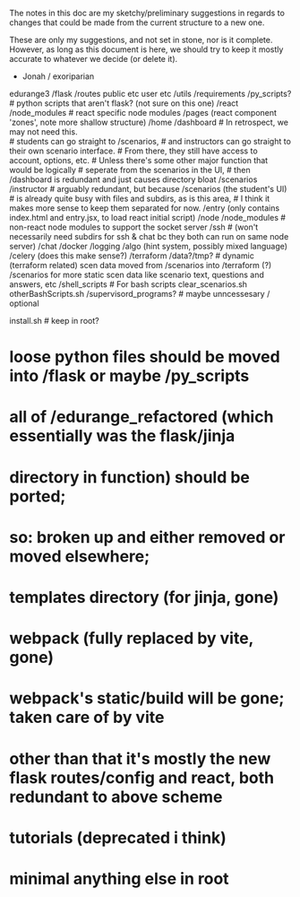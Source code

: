 
The notes in this doc are my sketchy/preliminary suggestions
in regards to changes that could be made from the current structure to
a new one.  

These are only my suggestions, and not set in stone, nor is it complete.  However,
as long as this document is here, we should try to keep it mostly accurate
to whatever we decide (or delete it).
- Jonah / exoriparian

edurange3
  /flask
    /routes
      public etc
      user etc
    /utils
    /requirements
  /py_scripts?  # python scripts that aren't flask? (not sure on this one)
  /react
    /node_modules # react specific node modules
    /pages (react component 'zones', note more shallow structure)
      /home
      /dashboard 
        # In retrospect, we may not need this.  
        #   students can go straight to /scenarios,
        #   and instructors can go straight to their own scenario interface.
        # From there, they still have access to account, options, etc.
        # Unless there's some other major function that would be logically
        #   seperate from the scenarios in the UI, 
        #   then /dashboard is redundant and just causes directory bloat
      /scenarios
      /instructor
        # arguably redundant, but because /scenarios (the student's UI)
        #   is already quite busy with files and subdirs, as is this area,
        #   I think it makes more sense to keep them separated for now.
    /entry (only contains index.html and entry.jsx, to load react initial script)
  /node 
    /node_modules # non-react node modules to support the socket server
    /ssh # (won't necessarily need subdirs for ssh & chat bc they both can run on same node server) 
    /chat
  /docker
  /logging
  /algo (hint system, possibly mixed language)
  /celery (does this make sense?)
  /terraform
    /data?/tmp? # dynamic (terraform related) scen data moved from /scenarios into /terraform (?)
  /scenarios
    for more static scen data like scenario text, questions and answers, etc
  /shell_scripts # For bash scripts
    clear_scenarios.sh
    otherBashScripts.sh
  /supervisord_programs? # maybe unncessesary / optional

  install.sh # keep in root?  

  # loose python files should be moved into /flask or maybe /py_scripts

  # all of /edurange_refactored (which essentially was the flask/jinja 
  #   directory in function) should be ported; 
  #   so: broken up and either removed or moved elsewhere;
  
  # templates directory (for jinja, gone)

  # webpack (fully replaced by vite, gone)
  # webpack's static/build will be gone; taken care of by vite

  # other than that it's mostly the new flask routes/config and react, both redundant to above scheme

  # tutorials (deprecated i think)

  # minimal anything else in root